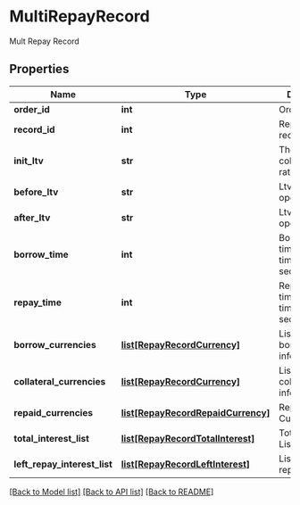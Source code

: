 # MultiRepayRecord

Mult Repay Record
## Properties
Name | Type | Description | Notes
------------ | ------------- | ------------- | -------------
**order_id** | **int** | Order ID | [optional] 
**record_id** | **int** | Repayment record ID | [optional] 
**init_ltv** | **str** | The initial collateralization rate | [optional] 
**before_ltv** | **str** | Ltv before the operation | [optional] 
**after_ltv** | **str** | Ltv after the operation | [optional] 
**borrow_time** | **int** | Borrowing time, timestamp in seconds. | [optional] 
**repay_time** | **int** | Repayment time, timestamp in seconds. | [optional] 
**borrow_currencies** | [**list[RepayRecordCurrency]**](RepayRecordCurrency.md) | List of borrowing information | [optional] 
**collateral_currencies** | [**list[RepayRecordCurrency]**](RepayRecordCurrency.md) | List of collateral information | [optional] 
**repaid_currencies** | [**list[RepayRecordRepaidCurrency]**](RepayRecordRepaidCurrency.md) | Repay Currency List | [optional] 
**total_interest_list** | [**list[RepayRecordTotalInterest]**](RepayRecordTotalInterest.md) | Total Interest List | [optional] 
**left_repay_interest_list** | [**list[RepayRecordLeftInterest]**](RepayRecordLeftInterest.md) | List of left repay interest | [optional] 

[[Back to Model list]](../README.md#documentation-for-models) [[Back to API list]](../README.md#documentation-for-api-endpoints) [[Back to README]](../README.md)


